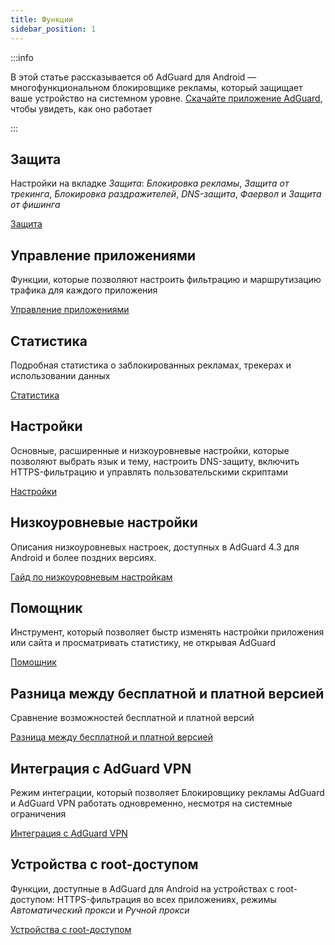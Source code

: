 ```yaml
---
title: Функции
sidebar_position: 1
---
```


:::info

В этой статье рассказывается об AdGuard для Android — многофункциональном блокировщике рекламы, который защищает ваше устройство на системном уровне. [Скачайте приложение AdGuard](https://agrd.io/download-kb-adblock), чтобы увидеть, как оно работает

:::

## Защита

Настройки на вкладке _Защита_: _Блокировка рекламы_, _Защита от трекинга_, _Блокировка раздражителей_, _DNS-защита_, _Фаервол_ и _Защита от фишинга_

[Защита](/adguard-for-android/features/protection/protection.md)

## Управление приложениями

Функции, которые позволяют настроить фильтрацию и маршрутизацию трафика для каждого приложения

[Управление приложениями](/adguard-for-android/features/app-management.md)

## Статистика

Подробная статистика о заблокированных рекламах, трекерах и использовании данных

[Статистика](/adguard-for-android/features/statistics.md)

## Настройки

Основные, расширенные и низкоуровневые настройки, которые позволяют выбрать язык и тему, настроить DNS-защиту, включить HTTPS-фильтрацию и управлять пользовательскими скриптами

[Настройки](/adguard-for-android/features/settings.md)

## Низкоуровневые настройки

Описания низкоуровневых настроек, доступных в AdGuard 4.3 для Android и более поздних версиях.

[Гайд по низкоуровневым настройкам](/adguard-for-android/features/low-level-settings.md)

## Помощник

Инструмент, который позволяет быстр изменять настройки приложения или сайта и просматривать статистику, не открывая AdGuard

[Помощник](/adguard-for-android/features/assistant.md)

## Разница между бесплатной и платной версией

Сравнение возможностей бесплатной и платной версий

[Разница между бесплатной и платной версией](/adguard-for-android/features/free-vs-full.mdx)

## Интеграция с AdGuard VPN

Режим интеграции, который позволяет Блокировщику рекламы AdGuard и AdGuard VPN работать одновременно, несмотря на системные ограничения

[Интеграция с AdGuard VPN](/adguard-for-android/features/integration-with-vpn.md)

## Устройства с root-доступом

Функции, доступные в AdGuard для Android на устройствах с root-доступом: HTTPS-фильтрация во всех приложениях, режимы _Автоматический прокси_ и _Ручной прокси_

[Устройства с root-доступом](/adguard-for-android/features/rooted.md)
